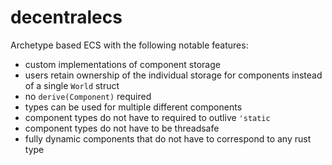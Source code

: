 # decentralecs

Archetype based ECS with the following notable features:
- custom implementations of component storage
- users retain ownership of the individual storage for components instead of a single `World` struct
- no `derive(Component)` required
- types can be used for multiple different components
- component types do not have to required to outlive `'static`
- component types do not have to be threadsafe
- fully dynamic components that do not have to correspond to any rust type
